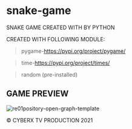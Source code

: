 # snake-game
SNAKE GAME CREATED WITH  BY PYTHON

CREATED WITH FOLLOWING MODULE:

> pygame-https://pypi.org/project/pygame/

> time-https://pypi.org/project/times/

> random (pre-installed)

## GAME PREVIEW
![re01pository-open-graph-template](https://user-images.githubusercontent.com/78638686/117569285-9f801180-b0e2-11eb-9f38-de2e732464f9.png)

© CYBERX TV PRODUCTION 2021
